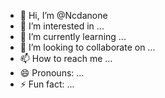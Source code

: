 - 👋 Hi, I’m @Ncdanone
- 👀 I’m interested in ...
- 🌱 I’m currently learning ...
- 💞️ I’m looking to collaborate on ...
- 📫 How to reach me ...
- 😄 Pronouns: ...
- ⚡ Fun fact: ...

<!---
Ncdanone/Ncdanone is a ✨ special ✨ repository because its `README.md` (this file) appears on your GitHub profile.
You can click the Preview link to take a look at your changes.
--->
